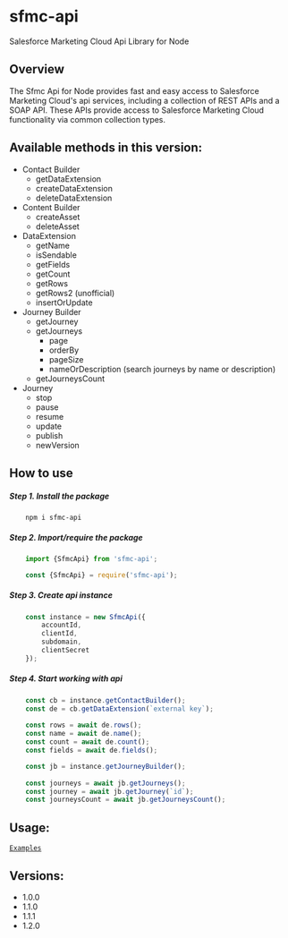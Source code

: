 sfmc-api
============

Salesforce Marketing Cloud Api Library for Node

## Overview ##

The Sfmc Api for Node provides fast and easy access to Salesforce Marketing Cloud's api services, including a collection of REST APIs and a SOAP API. These APIs provide access to Salesforce Marketing Cloud functionality via common collection types. 

## Available methods in this version:

* Contact Builder
    * getDataExtension
    * createDataExtension
    * deleteDataExtension
* Content Builder
    * createAsset
    * deleteAsset
* DataExtension
    * getName
    * isSendable
    * getFields
    * getCount
    * getRows
    * getRows2 (unofficial)
    * insertOrUpdate
* Journey Builder
    * getJourney
    * getJourneys
        * page
        * orderBy
        * pageSize
        * nameOrDescription (search journeys by name or description)
    * getJourneysCount
* Journey
    * stop
    * pause
    * resume
    * update
    * publish
    * newVersion


## How to use

##### Step 1. Install the package

```
    npm i sfmc-api
```

##### Step 2. Import/require the package

```js
    import {SfmcApi} from 'sfmc-api';
```

```js
    const {SfmcApi} = require('sfmc-api');
```

##### Step 3. Create api instance
```js
    const instance = new SfmcApi({
        accountId,
        clientId,
        subdomain,
        clientSecret
    });
```

##### Step 4. Start working with api

```js
    const cb = instance.getContactBuilder();
    const de = cb.getDataExtension(`external key`);
    
    const rows = await de.rows();
    const name = await de.name();
    const count = await de.count();
    const fields = await de.fields();
```

```js
    const jb = instance.getJourneyBuilder();
    
    const journeys = await jb.getJourneys();
    const journey = await jb.getJourney(`id`);
    const journeysCount = await jb.getJourneysCount();
```

## Usage:

[`Examples`](https://github.com/V1rtus9/sfmc-api/tree/master/tests)

## Versions:

   * 1.0.0
   * 1.1.0
   * 1.1.1
   * 1.2.0
